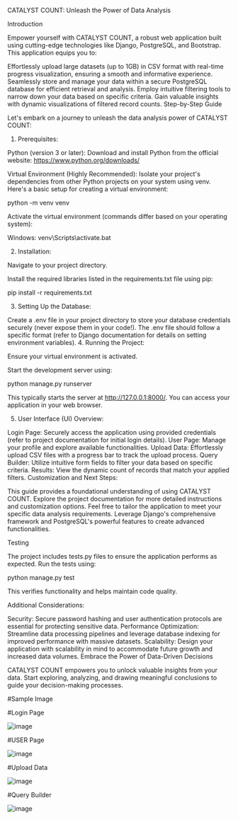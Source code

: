 CATALYST COUNT: Unleash the Power of Data Analysis

Introduction

Empower yourself with CATALYST COUNT, a robust web application built using cutting-edge technologies like Django, PostgreSQL, and Bootstrap. This application equips you to:

Effortlessly upload large datasets (up to 1GB) in CSV format with real-time progress visualization, ensuring a smooth and informative experience.
Seamlessly store and manage your data within a secure PostgreSQL database for efficient retrieval and analysis.
Employ intuitive filtering tools to narrow down your data based on specific criteria.
Gain valuable insights with dynamic visualizations of filtered record counts.
Step-by-Step Guide

Let's embark on a journey to unleash the data analysis power of CATALYST COUNT:

1. Prerequisites:

Python (version 3 or later): Download and install Python from the official website: https://www.python.org/downloads/

Virtual Environment (Highly Recommended): Isolate your project's dependencies from other Python projects on your system using venv. Here's a basic setup for creating a virtual environment:

python -m venv venv

Activate the virtual environment (commands differ based on your operating system):

Windows: venv\Scripts\activate.bat

2. Installation:

Navigate to your project directory.

Install the required libraries listed in the requirements.txt file using pip:

pip install -r requirements.txt

3. Setting Up the Database:

Create a .env file in your project directory to store your database credentials securely (never expose them in your code!). The .env file should follow a specific format (refer to Django documentation for details on setting environment variables).
4. Running the Project:

Ensure your virtual environment is activated.

Start the development server using:

python manage.py runserver


This typically starts the server at http://127.0.0.1:8000/. You can access your application in your web browser.

5. User Interface (UI) Overview:

Login Page: Securely access the application using provided credentials (refer to project documentation for initial login details).
User Page: Manage your profile and explore available functionalities.
Upload Data: Effortlessly upload CSV files with a progress bar to track the upload process.
Query Builder: Utilize intuitive form fields to filter your data based on specific criteria.
Results: View the dynamic count of records that match your applied filters.
Customization and Next Steps:

This guide provides a foundational understanding of using CATALYST COUNT. Explore the project documentation for more detailed instructions and customization options. Feel free to tailor the application to meet your specific data analysis requirements. Leverage Django's comprehensive framework and PostgreSQL's powerful features to create advanced functionalities.

Testing

The project includes tests.py files to ensure the application performs as expected. Run the tests using:

python manage.py test


This verifies functionality and helps maintain code quality.

Additional Considerations:

Security: Secure password hashing and user authentication protocols are essential for protecting sensitive data.
Performance Optimization: Streamline data processing pipelines and leverage database indexing for improved performance with massive datasets.
Scalability: Design your application with scalability in mind to accommodate future growth and increased data volumes.
Embrace the Power of Data-Driven Decisions

CATALYST COUNT empowers you to unlock valuable insights from your data. Start exploring, analyzing, and drawing meaningful conclusions to guide your decision-making processes.

#Sample Image

#Login Page

![image](https://github.com/user-attachments/assets/f0a8fc79-8430-4530-91b0-d53188f907ba)

#USER Page

![image](https://github.com/user-attachments/assets/735b5146-1387-49b7-ab98-bb4adfeab3ca)

#Upload Data

![image](https://github.com/user-attachments/assets/6b2a889e-e477-4257-828b-7a63e428c50b)

#Query Builder

![image](https://github.com/user-attachments/assets/2cc7d272-d5a0-4b9f-a8d6-d9d0bfbbfae5)




